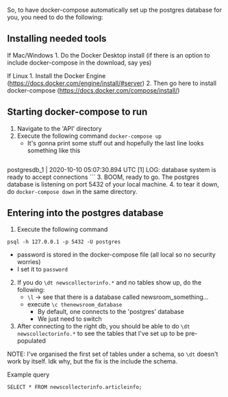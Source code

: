 So, to have docker-compose automatically set up the postgres database for you, you need to do the following:

## Installing needed tools

If Mac/Windows
	1. Do the Docker Desktop install (if there is an option to include docker-compose in the download, say yes)

If Linux
	1. Install the Docker Engine (https://docs.docker.com/engine/install/#server)
	2. Then go here to install docker-compose (https://docs.docker.com/compose/install/)



## Starting docker-compose to run

1. Navigate to the 'API' directory
2. Execute the following command `docker-compose up`
	- It's gonna print some stuff out and hopefully the last line looks something like this
	```
postgresdb_1  | 2020-10-10 05:07:30.894 UTC [1] LOG:  database system is ready to accept connections
	```
3. BOOM, ready to go. The postgres database is listening on port 5432 of your local machine.
4. to tear it down, do `docker-compose down` in the same directory.


## Entering into the postgres database

1. Execute the following command
```
psql -h 127.0.0.1 -p 5432 -U postgres
```
- password is stored in the docker-compose file (all local so no security worries)
- I set it to `password` 

2. If you do `\dt newscollectorinfo.*` and no tables show up, do the following:
	- `\l` -> see that there is a database called newsroom_something...
	- execute `\c thenewsroom_database` 
		- By default, one connects to the 'postgres' database
		- We just need to switch 
3. After connecting to the right db, you should be able to do `\dt newscollectorinfo.*` to see the tables that I've set up to be pre-populated

NOTE: I've organised the first set of tables under a schema, so `\dt` doesn't work by itself. Idk why, but the fix is the include the schema.

Example query
```
SELECT * FROM newscollectorinfo.articleinfo;
```